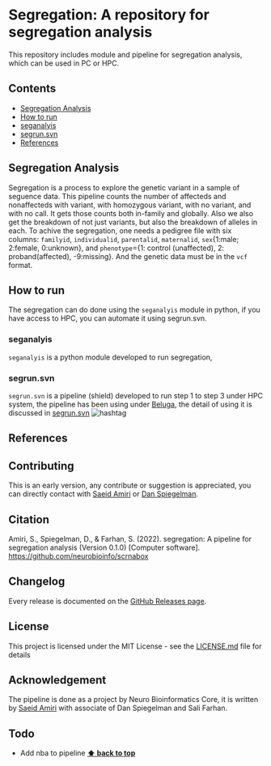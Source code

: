 # Segregation: A repository for segregation analysis
This repository includes module and pipeline for segregation analysis, which can be used in PC or HPC. 

## Contents
-  [Segregation Analysis](#segregation-Analysis)
-  [How to run](#how-to-run)
 - [seganalyis](#workflow)
 - [segrun.svn](#scrnaboxsvn)
- [References](#references)


## Segregation Analysis
Segregation is a process to explore the genetic variant in a sample of seguence data. This pipeline counts the number of affecteds and nonaffecteds with variant, with homozygous variant, with no variant, and with no call. It gets those counts both in-family and globally. Also we also get the breakdown of not just variants, but also the breakdown of alleles in each. To achive the segregation, one needs a pedigree file with six columns: `familyid`, `individualid`, `parentalid`, `maternalid`, `sex`{1:male; 2:female, 0:unknown}, and `phenotype`={1: control (unaffected), 2: proband(affected), -9:missing}. And the genetic data must be in the `vcf` format.

## How to run
The segregation can do done using the  `seganalyis` module in python, if you have access to HPC, you can automate it using segrun.svn. 

### seganalyis
`seganalyis` is a python module developed to run segregation, 

### segrun.svn
`segrun.svn` is a pipeline (shield) developed to run step 1 to step 3 under HPC system, the pipeline has been using under [Beluga](https://docs.alliancecan.ca/wiki/B%C3%A9luga),  the detail of using it is discussed in [segrun.svn](https://github.com/neurobioinfo/segregation/tree/main/segrun.svn)
![hashtag](https://raw.githubusercontent.com/neurobioinfo/segregation/main/segregation.png)

## References

## Contributing
This is an early version, any contribute or suggestion is appreciated, you can directly contact with [Saeid Amiri](https://github.com/saeidamiri1) or [Dan Spiegelman](https://github.com/danspiegelman).

## Citation
Amiri, S., Spiegelman, D., & Farhan, S. (2022). segregation: A pipeline for segregation analysis (Version 0.1.0) [Computer software]. https://github.com/neurobioinfo/scrnabox

## Changelog
Every release is documented on the [GitHub Releases page](https://github.com/neurobioinfo/segregation/releases).

## License

This project is licensed under the MIT License - see the [LICENSE.md](https://github.com/neurobioinfo/segregation/blob/main/LICENSE) file for details

## Acknowledgement
The pipeline is done as a project by Neuro Bioinformatics Core, it is written by [Saeid Amiri](https://github.com/saeidamiri1) with associate of Dan Spiegelman and Sali Farhan. 

## Todo

- Add nba to pipeline
  **[⬆ back to top](#contents)**
